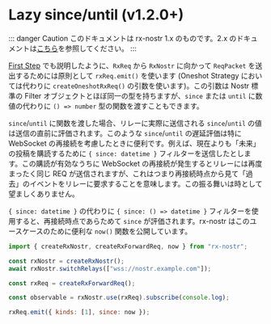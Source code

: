 # Lazy since/until (v1.2.0+)

::: danger Caution
このドキュメントは rx-nostr 1.x のものです。2.x のドキュメントは[こちら](../v2/)を参照してください。
:::

[First Step](./first-step.md) でも説明したように、`RxReq` から `RxNostr` に向かって `ReqPacket` を送出するためには原則として `rxReq.emit()` を使います (Oneshot Strategy においては代わりに `createOneshotRxReq()` の引数を使います)。この引数は Nostr 標準の Filter オブジェクトとほぼ同一の型を持ちますが、`since` または `until` に数値の代わりに `() => number` 型の関数を渡すこともできます。

`since`/`until` に関数を渡した場合、リレーに実際に送信される `since`/`until` の値は送信の直前に評価されます。このような `since`/`until` の遅延評価は特に WebSocket の再接続を考慮したときに便利です。例えば、現在よりも「未来」の投稿を購読するために `{ since: datetime }` フィルターを送信したとします。この購読が有効なうちに WebSocket の再接続が発生するとリレーには再度まったく同じ REQ が送信されますが、これはつまり再接続時点から見て「過去」のイベントをリレーに要求することを意味します。この振る舞いは時として望ましくありません。

`{ since: datetime }` の代わりに `{ since: () => datetime }` フィルターを使用すると、再接続時点であらためて `since` が評価されます。rx-nostr はこのユースケースのために便利な `now()` 関数を公開しています。

```js
import { createRxNostr, createRxForwardReq, now } from "rx-nostr";

const rxNostr = createRxNostr();
await rxNostr.switchRelays(["wss://nostr.example.com"]);

const rxReq = createRxForwardReq();

const observable = rxNostr.use(rxReq).subscribe(console.log);

rxReq.emit({ kinds: [1], since: now });
```
